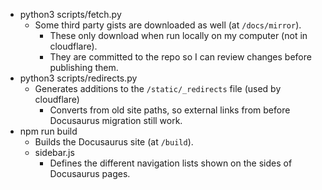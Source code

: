 - python3 scripts/fetch.py
    - Some third party gists are downloaded as well (at `/docs/mirror`). 
        - These only download when run locally on my computer (not in cloudflare).
        - They are committed to the repo so I can review changes before publishing them.
- python3 scripts/redirects.py
    - Generates additions to the `/static/_redirects` file (used by cloudflare)
        - Converts from old site paths, so external links from before Docusaurus migration still work. 
- npm run build
    - Builds the Docusaurus site (at `/build`).
    - sidebar.js
        - Defines the different navigation lists shown on the sides of Docusaurus pages.
